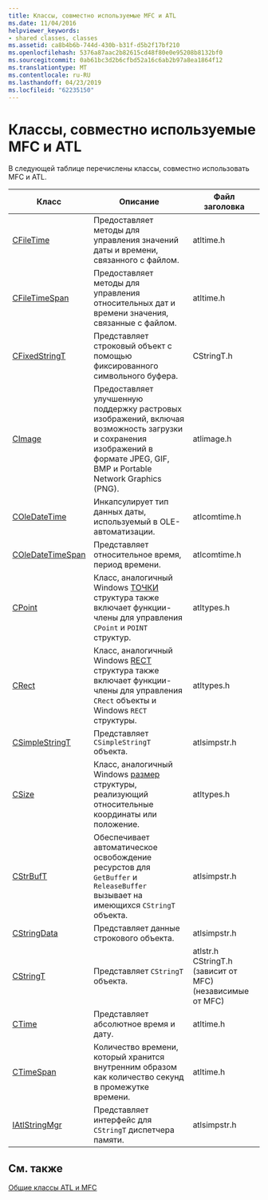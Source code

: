 ```yaml
---
title: Классы, совместно используемые MFC и ATL
ms.date: 11/04/2016
helpviewer_keywords:
- shared classes, classes
ms.assetid: ca8b4b6b-744d-430b-b31f-d5b2f17bf210
ms.openlocfilehash: 5376a87aac2b82615cd48f80e0e95208b8132bf0
ms.sourcegitcommit: 0ab61bc3d2b6cfbd52a16c6ab2b97a8ea1864f12
ms.translationtype: MT
ms.contentlocale: ru-RU
ms.lasthandoff: 04/23/2019
ms.locfileid: "62235150"
---
```

# <a name="classes-shared-by-mfc-and-atl"></a>Классы, совместно используемые MFC и ATL

В следующей таблице перечислены классы, совместно использовать MFC и ATL.

|Класс|Описание|Файл заголовка|
|-----------|-----------------|-----------------|
|[CFileTime](../../atl-mfc-shared/reference/cfiletime-class.md)|Предоставляет методы для управления значений даты и времени, связанного с файлом.|atltime.h|
|[CFileTimeSpan](../../atl-mfc-shared/reference/cfiletimespan-class.md)|Предоставляет методы для управления относительных дат и времени значения, связанные с файлом.|atltime.h|
|[CFixedStringT](../../atl-mfc-shared/reference/cfixedstringt-class.md)|Представляет строковый объект с помощью фиксированного символьного буфера.|CStringT.h|
|[CImage](../../atl-mfc-shared/reference/cimage-class.md)|Предоставляет улучшенную поддержку растровых изображений, включая возможность загрузки и сохранения изображений в формате JPEG, GIF, BMP и Portable Network Graphics (PNG).|atlimage.h|
|[COleDateTime](../../atl-mfc-shared/reference/coledatetime-class.md)|Инкапсулирует тип данных даты, используемый в OLE-автоматизации.|atlcomtime.h|
|[COleDateTimeSpan](../../atl-mfc-shared/reference/coledatetimespan-class.md)|Представляет относительное время, период времени.|atlcomtime.h|
|[CPoint](../../atl-mfc-shared/reference/cpoint-class.md)|Класс, аналогичный Windows [ТОЧКИ](/windows/desktop/api/windef/ns-windef-tagpoint) структура также включает функции-члены для управления `CPoint` и `POINT` структур.|atltypes.h|
|[CRect](../../atl-mfc-shared/reference/crect-class.md)|Класс, аналогичный Windows [RECT](/windows/desktop/api/windef/ns-windef-tagrect) структура также включает функции-члены для управления `CRect` объекты и Windows `RECT` структуры.|atltypes.h|
|[CSimpleStringT](../../atl-mfc-shared/reference/csimplestringt-class.md)|Представляет `CSimpleStringT` объекта.|atlsimpstr.h|
|[CSize](../../atl-mfc-shared/reference/csize-class.md)|Класс, аналогичный Windows [размер](/windows/desktop/api/windef/ns-windef-tagsize) структуры, реализующий относительные координаты или положение.|atltypes.h|
|[CStrBufT](../../atl-mfc-shared/reference/cstrbuft-class.md)|Обеспечивает автоматическое освобождение ресурстов для `GetBuffer` и `ReleaseBuffer` вызывает на имеющихся `CStringT` объекта.|atlsimpstr.h|
|[CStringData](../../atl-mfc-shared/reference/cstringdata-class.md)|Представляет данные строкового объекта.|atlsimpstr.h|
|[CStringT](../../atl-mfc-shared/reference/cstringt-class.md)|Представляет `CStringT` объекта.|atlstr.h CStringT.h (зависит от MFC) (независимые от MFC)|
|[CTime](../../atl-mfc-shared/reference/ctime-class.md)|Представляет абсолютное время и дату.|atltime.h|
|[CTimeSpan](../../atl-mfc-shared/reference/ctimespan-class.md)|Количество времени, который хранится внутренним образом как количество секунд в промежутке времени.|atltime.h|
|[IAtlStringMgr](../../atl-mfc-shared/reference/iatlstringmgr-class.md)|Представляет интерфейс для `CStringT` диспетчера памяти.|atlsimpstr.h|

## <a name="see-also"></a>См. также

[Общие классы ATL и MFC](../../atl-mfc-shared/atl-mfc-shared-classes.md)
